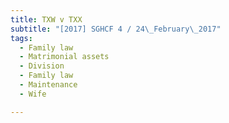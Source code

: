 ```yaml
---
title: TXW v TXX 
subtitle: "[2017] SGHCF 4 / 24\_February\_2017"
tags:
  - Family law
  - Matrimonial assets
  - Division
  - Family law
  - Maintenance
  - Wife

---
```


